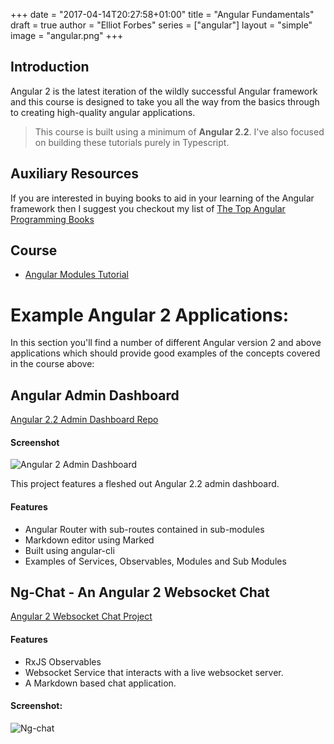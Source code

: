 +++
date = "2017-04-14T20:27:58+01:00"
title = "Angular Fundamentals"
draft = true
author = "Elliot Forbes"
series = ["angular"]
layout = "simple"
image = "angular.png"
+++

## Introduction

Angular 2 is the latest iteration of the wildly successful Angular framework and this course is designed to take you all the way from the basics through to creating high-quality angular applications. 

> This course is built using a minimum of **Angular 2.2**. I've also focused on building these tutorials purely in Typescript.

## Auxiliary Resources

If you are interested in buying books to aid in your learning of the Angular framework then I suggest you checkout my list of [The Top Angular Programming Books](/typescript/angular/best-books-for-learning-angular/)

## Course

* [Angular Modules Tutorial](/typescript/angular/angular-modules-tutorial/)

# Example Angular 2 Applications:

In this section you'll find a number of different Angular version 2 and above applications which should provide good examples of the concepts covered in the course above:

## Angular Admin Dashboard

<div class="github-link"><a href="https://github.com/elliotforbes/angular-2-admin">Angular 2.2 Admin Dashboard Repo</a></div>

#### Screenshot

![Angular 2 Admin Dashboard](https://github.com/elliotforbes/angular-2-admin/raw/master/screenshot.png?raw=true)

This project features a fleshed out Angular 2.2 admin dashboard. 

#### Features

* Angular Router with sub-routes contained in sub-modules
* Markdown editor using Marked
* Built using angular-cli
* Examples of Services, Observables, Modules and Sub Modules


## Ng-Chat - An Angular 2 Websocket Chat

<div class="github-link"><a href="https://github.com/elliotforbes/ng-chat">Angular 2 Websocket Chat Project</a></div>

#### Features

* RxJS Observables
* Websocket Service that interacts with a live websocket server.
* A Markdown based chat application. 


#### Screenshot:

![Ng-chat](https://github.com/elliotforbes/ng-chat/raw/master/screenshot.png?raw=true)